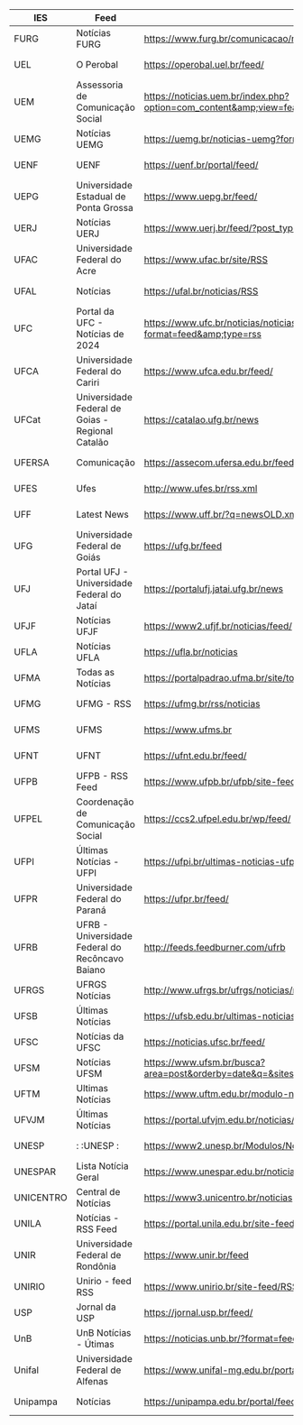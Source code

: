 |IES|Feed|URL|Funcional|Verificado|
|-|-|-|-|-|
|FURG|Notícias FURG|https://www.furg.br/comunicacao/noticias?format=feed&amp;type=rss|S|2024-01-20|
|UEL|O Perobal|https://operobal.uel.br/feed/|S|2024-01-20|
|UEM|Assessoria de Comunicação Social|https://noticias.uem.br/index.php?option=com_content&amp;view=featured&amp;format=feed&amp;type=rss|S|2024-01-20|
|UEMG|Notícias UEMG|https://uemg.br/noticias-uemg?format=feed&type=rss|S|2024-01-20|
|UENF|UENF|https://uenf.br/portal/feed/|S|2024-01-20|
|UEPG|Universidade Estadual de Ponta Grossa|https://www.uepg.br/feed/|S|2024-01-20|
|UERJ|Notícias UERJ|https://www.uerj.br/feed/?post_type=noticia|S|2024-01-20|
|UFAC|Universidade Federal do Acre|	https://www.ufac.br/site/RSS|S|2024-01-20|
|UFAL|Notícias|https://ufal.br/noticias/RSS|S|2024-01-20|
|UFC|Portal da UFC - Notícias de 2024|https://www.ufc.br/noticias/noticias-de-2023?format=feed&amp;type=rss|S|2024-01-20|
|UFCA|Universidade Federal do Cariri|https://www.ufca.edu.br/feed/|S|2024-01-20|
|UFCat|Universidade Federal de Goias - Regional Catalão|https://catalao.ufg.br/news|S|2024-01-20|
|UFERSA|Comunicação|https://assecom.ufersa.edu.br/feed/|S|2024-01-20|
|UFES|Ufes|http://www.ufes.br/rss.xml|S|2024-01-20|
|UFF|Latest News|https://www.uff.br/?q=newsOLD.xml|S|2024-01-20|
|UFG|Universidade Federal de Goiás|https://ufg.br/feed|S|2024-01-20|
|UFJ|Portal UFJ - Universidade Federal do Jataí|https://portalufj.jatai.ufg.br/news|S|2024-01-20|
|UFJF|Notícias UFJF|https://www2.ufjf.br/noticias/feed/|S|2024-01-20|
|UFLA|Notícias UFLA|https://ufla.br/noticias|S|2024-01-20|
|UFMA|Todas as Notícias|https://portalpadrao.ufma.br/site/todas-as-noticias/atom.xml|S|2024-01-20|
|UFMG|UFMG - RSS|https://ufmg.br/rss/noticias|S|2024-01-20|
|UFMS|UFMS|https://www.ufms.br|S|2024-01-20|
|UFNT|UFNT|https://ufnt.edu.br/feed/|S|2024-01-20|
|UFPB|UFPB - RSS Feed|https://www.ufpb.br/ufpb/site-feed/RSS|S|2024-01-20|
|UFPEL|Coordenação de Comunicação Social|https://ccs2.ufpel.edu.br/wp/feed/|S|2024-01-20|
|UFPI|Últimas Notícias - UFPI|https://ufpi.br/ultimas-noticias-ufpi?format=feed&amp;type=rss|S|2024-01-20|
|UFPR|Universidade Federal do Paraná|https://ufpr.br/feed/|S|2024-01-20|
|UFRB|UFRB - Universidade Federal do Recôncavo Baiano|http://feeds.feedburner.com/ufrb|S|2024-01-20|
|UFRGS|UFRGS Notícias|http://www.ufrgs.br/ufrgs/noticias/noticias/RSS|S|2024-01-20|
|UFSB|Últimas Notícias|https://ufsb.edu.br/ultimas-noticias?format=feed&amp;type=rss|S|2024-01-20|
|UFSC|Notícias da UFSC|https://noticias.ufsc.br/feed/|S|2024-01-20|
|UFSM|Notícias UFSM|https://www.ufsm.br/busca?area=post&orderby=date&q=&sites%5B0%5D=1&rss=true|S|2024-01-20|
|UFTM|Ultimas Notícias|https://www.uftm.edu.br/modulo-noticias?format=feed&type=rss|S|2024-01-20|
|UFVJM|Últimas Notícias|https://portal.ufvjm.edu.br/noticias/ultimas-noticias/RSS|S|2024-01-20|
|UNESP|: :UNESP :|https://www2.unesp.br/Modulos/Noticias/rss.php|S|2024-01-20|
|UNESPAR|Lista Notícia Geral|https://www.unespar.edu.br/noticias/lista-noticia-geral/RSS|S|2024-01-20|
|UNICENTRO|Central de Notícias|https://www3.unicentro.br/noticias|S|2024-01-20|
|UNILA|Notícias - RSS Feed|https://portal.unila.edu.br/site-feed/RSS?set_language=pt-br|S|2024-01-20|
|UNIR|Universidade Federal de Rondônia|https://www.unir.br/feed|S|2024-01-20|
|UNIRIO|Unirio - feed RSS|https://www.unirio.br/site-feed/RSS|S|2024-01-20|
|USP|Jornal da USP|https://jornal.usp.br/feed/|S|2024-01-20|
|UnB|UnB Notícias - Útimas|https://noticias.unb.br/?format=feed&amp;type=rss|S|2024-01-20|
|Unifal|Universidade Federal de Alfenas|https://www.unifal-mg.edu.br/portal/feed/|S|2024-01-20|
|Unipampa|Notícias|https://unipampa.edu.br/portal/feed-noticias|S|2024-01-20|
